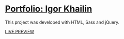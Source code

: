 # [Portfolio: Igor Khailin](https://gingabit.github.io)

This project was developed with HTML, Sass and jQuery.

[LIVE PREVIEW](https://gingabit.github.io)


